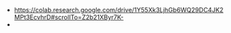 - https://colab.research.google.com/drive/1Y55Xk3LjhGb6WQ29DC4JK2MPt3EcvhrD#scrollTo=Z2b21XByr7K-
- 
